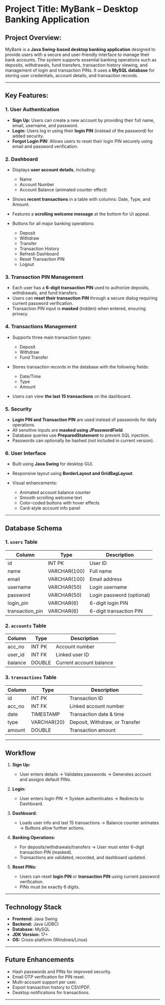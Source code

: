 # **Project Title:** MyBank – Desktop Banking Application

## **Project Overview:**

MyBank is a **Java Swing-based desktop banking application** designed to provide users with a secure and user-friendly interface to manage their bank accounts. The system supports essential banking operations such as deposits, withdrawals, fund transfers, transaction history viewing, and management of login and transaction PINs. It uses a **MySQL database** for storing user credentials, account details, and transaction records.

---

## **Key Features:**

### **1. User Authentication**

* **Sign Up:** Users can create a new account by providing their full name, email, username, and password.
* **Login:** Users log in using their **login PIN** (instead of the password) for added security.
* **Forgot Login PIN:** Allows users to reset their login PIN securely using email and password verification.

### **2. Dashboard**

* Displays **user account details**, including:

  * Name
  * Account Number
  * Account Balance (animated counter effect)
* Shows **recent transactions** in a table with columns: Date, Type, and Amount.
* Features a **scrolling welcome message** at the bottom for UI appeal.
* Buttons for all major banking operations:

  * Deposit
  * Withdraw
  * Transfer
  * Transaction History
  * Refresh Dashboard
  * Reset Transaction PIN
  * Logout

### **3. Transaction PIN Management**

* Each user has a **6-digit transaction PIN** used to authorize deposits, withdrawals, and fund transfers.
* Users can **reset their transaction PIN** through a secure dialog requiring current password verification.
* Transaction PIN input is **masked** (hidden) when entered, ensuring privacy.

### **4. Transactions Management**

* Supports three main transaction types:

  * Deposit
  * Withdraw
  * Fund Transfer
* Stores transaction records in the database with the following fields:

  * Date/Time
  * Type
  * Amount
* Users can view **the last 15 transactions** on the dashboard.

### **5. Security**

* **Login PIN and Transaction PIN** are used instead of passwords for daily operations.
* All sensitive inputs are **masked using JPasswordField**.
* Database queries use **PreparedStatement** to prevent SQL injection.
* Passwords can optionally be hashed (not included in current version).

### **6. User Interface**

* Built using **Java Swing** for desktop GUI.
* Responsive layout using **BorderLayout and GridBagLayout**.
* Visual enhancements:

  * Animated account balance counter
  * Smooth scrolling welcome text
  * Color-coded buttons with hover effects
  * Card-style account info panel

---

## **Database Schema**

### **1. `users` Table**

| Column          | Type         | Description               |
| --------------- | ------------ | ------------------------- |
| id              | INT PK       | User ID                   |
| name            | VARCHAR(100) | Full name                 |
| email           | VARCHAR(100) | Email address             |
| username        | VARCHAR(50)  | Login username            |
| password        | VARCHAR(50)  | Login password (optional) |
| login_pin       | VARCHAR(6)   | 6-digit login PIN         |
| transaction_pin | VARCHAR(6)   | 6-digit transaction PIN   |

### **2. `accounts` Table**

| Column  | Type   | Description             |
| ------- | ------ | ----------------------- |
| acc_no  | INT PK | Account number          |
| user_id | INT FK | Linked user ID          |
| balance | DOUBLE | Current account balance |

### **3. `transactions` Table**

| Column | Type        | Description                    |
| ------ | ----------- | ------------------------------ |
| id     | INT PK      | Transaction ID                 |
| acc_no | INT FK      | Linked account number          |
| date   | TIMESTAMP   | Transaction date & time        |
| type   | VARCHAR(20) | Deposit, Withdraw, or Transfer |
| amount | DOUBLE      | Transaction amount             |

---

## **Workflow**

1. **Sign Up:**

   * User enters details → Validates passwords → Generates account and assigns default PINs.

2. **Login:**

   * User enters login PIN → System authenticates → Redirects to Dashboard.

3. **Dashboard:**

   * Loads user info and last 15 transactions → Balance counter animates → Buttons allow further actions.

4. **Banking Operations:**

   * For deposits/withdrawals/transfers → User must enter 6-digit transaction PIN (masked).
   * Transactions are validated, recorded, and dashboard updated.

5. **Reset PINs:**

   * Users can reset **login PIN** or **transaction PIN** using current password verification.
   * PINs must be exactly 6 digits.

---

## **Technology Stack**

* **Frontend:** Java Swing
* **Backend:** Java (JDBC)
* **Database:** MySQL
* **JDK Version:** 17+
* **OS:** Cross-platform (Windows/Linux)

---

## **Future Enhancements**

* Hash passwords and PINs for improved security.
* Email OTP verification for PIN reset.
* Multi-account support per user.
* Export transaction history to CSV/PDF.
* Desktop notifications for transactions.

---
